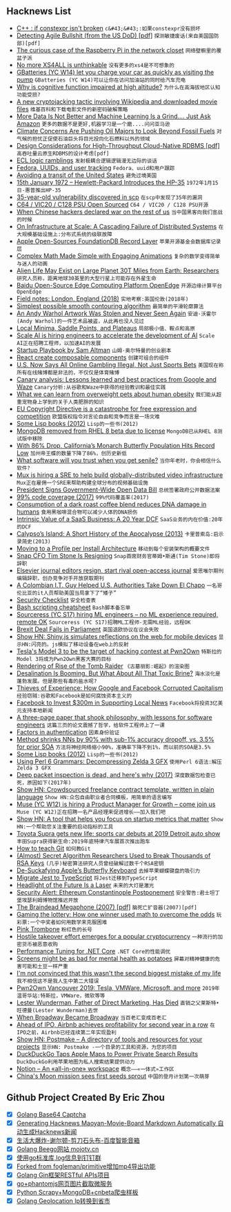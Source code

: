 ## Hacknews List


- [C&#43;&#43; : if constexpr isn&#39;t broken](https://brevzin.github.io/c&#43;&#43;/2019/01/15/if-constexpr-isnt-broken/)  `c&#43;&#43;:如果constexpr没有损坏`
- [Detecting Agile Bullshit (from the US DoD) [pdf]](https://media.defense.gov/2018/Oct/09/2002049591/-1/-1/0/DIB_DETECTING_AGILE_BS_2018.10.05.PDF)  `探测敏捷废话(来自美国国防部)[pdf]`
- [The curious case of the Raspberry Pi in the network closet](https://blog.haschek.at/2018/the-curious-case-of-the-RasPi-in-our-network.html)  `网络壁橱里的覆盆子派`
- [No more XS4ALL is unthinkable](http://lgms.nl/blog-12-plain)  `没有更多的xs4是不可想象的`
- [GBatteries (YC W14) let you charge your car as quickly as visiting the pump](https://techcrunch.com/2019/01/15/gbatteries-let-you-charge-your-car-as-quickly-as-visiting-the-pump/)  `GBatteries (YC W14)可以让你在访问加油站的同时给汽车充电`
- [Why is cognitive function impaired at high altitude?](https://www.outsideonline.com/2378771/why-mountains-make-you-dumber)  `为什么在高海拔地区认知功能受损?`
- [A new cryptojacking tactic involving Wikipedia and downloaded movie files](https://cryptomenow.com/a-new-cryptojacking-tactic-that-involves-wikipedia-and-downloaded-movie-files-has-been-discovered/)  `维基百科和下载电影文件的新密码破解策略`
- [More Data Is Not Better and Machine Learning Is a Grind…. Just Ask Amazon](https://scm.ncsu.edu/scm-articles/article/more-data-is-not-better-and-machine-learning-is-a-grind-just-ask-amazon)  `更多的数据不是更好,机器学习是一个磨....问问亚马逊`
- [Climate Concerns Are Pushing Oil Majors to Look Beyond Fossil Fuels](https://www.scientificamerican.com/article/climate-concerns-are-pushing-oil-majors-to-look-beyond-fossil-fuels/)  `对气候的担忧正促使石油巨头将目光投向化石燃料以外的领域`
- [Design Considerations for High-Throughput Cloud-Native RDBMS [pdf]](http://allthingsdistributed.com/files/p1041-verbitski.pdf)  `高吞吐量云原生RDBMS的设计考虑[pdf]`
- [ECL logic ramblings](https://justanotherelectronicsblog.com/?p=375)  `发射极耦合逻辑逻辑漫无边际的谈话`
- [Fedora, UUIDs, and user tracking](https://lwn.net/SubscriberLink/776327/e0cf49b9b9976c5a/)  `Fedora、uuid和用户跟踪`
- [Avoiding a transit of the United States](https://wikitravel.org/en/Avoiding_a_transit_of_the_United_States)  `避免过境美国`
- [15th January 1972 – Hewlett-Packard Introduces the HP-35](http://www.computinghistory.org.uk/det/5822/Hewlett-Packard-introduces-the-HP-35/)  `1972年1月15日-惠普推出HP-35`
- [35-year-old vulnerability discovered in scp](https://sintonen.fi/advisories/scp-client-multiple-vulnerabilities.txt)  `在scp中发现了35年的漏洞`
- [C64 / VIC20 / C128 PSU Open Sourced](http://www.retro-commodore.eu/2019/01/15/c64-vic20-c128-psu-open-sourced/)  `C64 / VIC20 / C128 PSU开源`
- [When Chinese hackers declared war on the rest of us](https://www.technologyreview.com/s/612638/when-chinese-hackers-declared-war-on-the-rest-of-us/)  `当中国黑客向我们宣战的时候`
- [On Infrastructure at Scale: A Cascading Failure of Distributed Systems](https://medium.com/@daniel.p.woods/on-infrastructure-at-scale-a-cascading-failure-of-distributed-systems-7cff2a3cd2df)  `在大规模基础设施上:分布式系统的级联故障`
- [Apple Open-Sources FoundationDB Record Layer](https://github.com/foundationdb/fdb-record-layer)  `苹果开源基金会数据库记录层`
- [Complex Math Made Simple with Engaging Animations](http://www.openculture.com/2019/01/complex-math-made-simple-with-engaging-animations.html)  `复杂的数学变得简单与迷人的动画`
- [Alien Life May Exist on Large Planet 30T Miles from Earth: Researchers](https://www.ntd.com/alien-life-may-exist-on-large-planet-30-trillion-miles-from-earth-researchers_276145.html)  `研究人员称，距离地球30英里的大型行星上可能存在外星生命`
- [Baidu Open-Source Edge Computing Platform OpenEdge](https://github.com/baidu/openedge)  `开源边缘计算平台OpenEdge`
- [Field notes: London, England (2018)](https://devonzuegel.com/post/field-notes-london-england)  `实地考察:英国伦敦(2018年)`
- [Simplest possible smooth contouring algorithm](https://wordsandbuttons.online/the_simplest_possible_smooth_contouring_algorithm.html)  `最简单的平滑轮廓算法`
- [An Andy Warhol Artwork Was Stolen and Never Seen Again](https://www.thedailybeast.com/this-andy-warhol-artwork-was-stolen-and-never-seen-again)  `安迪·沃霍尔(Andy Warhol)的一件艺术品被盗，从此再也没人见过`
- [Local Minima, Saddle Points, and Plateaus](http://www.theorangeduck.com/page/local-minima-saddle-points-plateaus)  `局部极小值、鞍点和高原`
- [Scale AI is hiring engineers to accelerate the development of AI](https://scale.ai/about#jobs)  `Scale AI正在招聘工程师，以加速AI的发展`
- [Startup Playbook by Sam Altman](https://playbook.samaltman.com/)  `山姆·奥尔特曼的创业剧本`
- [React create composable components](https://www.dzurico.com/react-compound-components-with-usecontext-hook/)  `创建可组合的组件`
- [U.S. Now Says All Online Gambling Illegal, Not Just Sports Bets](https://www.bloomberg.com/news/articles/2019-01-15/u-s-now-says-all-online-gambling-illegal-not-just-sports-bets)  `美国现在称所有在线赌博都是非法的，不仅仅是体育赌博`
- [Canary analysis: Lessons learned and best practices from Google and Waze](https://cloud.google.com/blog/products/devops-sre/canary-analysis-lessons-learned-and-best-practices-from-google-and-waze)  `Canary分析:从谷歌和Waze中获得的经验教训和最佳实践`
- [What we can learn from overweight pets about human obesity](http://www.bbc.com/future/story/20190109-what-we-can-learn-from-overweight-pets-about-human-obesity)  `我们能从超重宠物身上学到的关于人类肥胖的知识`
- [EU Copyright Directive is a catastrophe for free expression and competition](https://www.eff.org/deeplinks/2019/01/internet-facing-catastrophe-free-expression-and-competition-only-europeans-can)  `欧盟版权指令对言论自由和竞争而言是一场灾难`
- [Some Lisp books (2012)](http://blog.fogus.me/2012/07/25/some-lisp-books-and-then-some/)  `Lisp的一些书(2012)`
- [MongoDB removed from RHEL 8 beta due to license](https://access.redhat.com/documentation/en-us/red_hat_enterprise_linux/8-beta/html/8.0_beta_release_notes/new-features#web_servers_databases_dynamic_languages_2)  `MongoDB已从RHEL 8测试版中移除`
- [With 86% Drop, California’s Monarch Butterfly Population Hits Record Low](https://www.nytimes.com/2019/01/09/science/monarch-butterfly-california.html)  `加州帝王蝶的数量下降了86%，创历史新低`
- [What software will you trust when you get senile?](https://www.lifepim.com/blog/5856_What_software_will_you_trust_when_you_get_senile)  `当你年老时，你会相信什么软件?`
- [Mux is hiring a SRE to help build globally-distributed video infrastructure](https://mux.workable.com/j/3FE077B34C)  `Mux正在雇佣一个SRE来帮助构建全球分布的视频基础设施`
- [President Signs Government-Wide Open Data Bill](https://www.datacoalition.org/press-releases/president-signs-government-wide-open-data-bill/)  `总统签署政府公开数据法案`
- [99% code coverage (2017)](https://rachelcarmena.github.io/2017/09/01/do-we-have-a-good-safety-net-to-change-this-legacy-code.html)  `99%代码覆盖率(2017)`
- [Consumption of a dark roast coffee blend reduces DNA damage in humans](https://www.ncbi.nlm.nih.gov/pubmed/30448878)  `食用黑咖啡混合物可以减少人体的DNA损伤`
- [Intrinsic Value of a SaaS Business: A 20 Year DCF](https://www.selectsoftwarereviews.com/blog/2018/12/31/the-intrinsic-value-of-a-saas-business-a-20-year-dcf)  `SaaS业务的内在价值:20年的DCF`
- [Calypso’s Island: A Short History of the Apocalypse (2013)](http://theappendix.net/issues/2012/12/calypso%27s-island:-a-short-history-of-the-apocalypse)  `卡里普索岛:启示录简史(2013)`
- [Moving to a Profile per Install Architecture](https://blog.nightly.mozilla.org/2019/01/14/moving-to-a-profile-per-install-architecture/)  `移动到每个安装架构的概要文件`
- [Snap CFO Tim Stone Is Resigning](https://techcrunch.com/2019/01/15/snap-cfo-tim-stone-is-resigning/)  `Snap首席财务官蒂姆•斯通(Tim Stone)即将辞职`
- [Elsevier journal editors resign, start rival open-access journal](https://www.insidehighered.com/news/2019/01/14/elsevier-journal-editors-resign-start-rival-open-access-journal)  `爱思唯尔期刊编辑辞职，创办竞争对手开放获取期刊`
- [A Colombian I.T. Guy Helped U.S. Authorities Take Down El Chapo](https://www.nytimes.com/2019/01/08/nyregion/el-chapo-trial.html)  `一名哥伦比亚的it人员帮助美国当局拿下了“矮子”`
- [Security Checklist](https://securitycheckli.st/)  `安全检查表`
- [Bash scripting cheatsheet](https://devhints.io/bash)  `Bash脚本备忘单`
- [Sourceress (YC S17) hiring ML engineers – no ML experience required, remote OK](https://www.sourceress.com/jobs/machine-learning-engineer)  `Sourceress (YC S17)招聘ML工程师-无需ML经验，远程OK`
- [Brexit Deal Fails in Parliament](https://www.nytimes.com/2019/01/15/world/europe/brexit-vote-theresa-may.html)  `英国退欧协议在议会失败`
- [Show HN: Shiny.js simulates reflections on the web for mobile devices](https://github.com/rikschennink/shiny)  `显示HN:闪亮的。js模拟了移动设备在web上的反射`
- [Tesla&#39;s Model 3 to be the target of hacking contest at Pwn2Own](https://www.thezdi.com/blog/2019/1/14/pwn2own-vancouver-2019-tesla-vmware-microsoft-and-more#rules)  `特斯拉的Model 3将成为Pwn2Own黑客大赛的目标`
- [Rendering of Rise of the Tomb Raider](http://www.elopezr.com/the-rendering-of-rise-of-the-tomb-raider/)  `《古墓丽影:崛起》的渲染图`
- [Desalination Is Booming. But What About All That Toxic Brine?](https://www.wired.com/story/desalination-is-booming-but-what-about-all-that-toxic-brine/)  `海水淡化是蓬勃发展。但是那些有毒的盐水呢?`
- [Thieves of Experience: How Google and Facebook Corrupted Capitalism](https://lareviewofbooks.org/article/thieves-of-experience-how-google-and-facebook-corrupted-capitalism/)  `经验窃贼:谷歌和Facebook是如何腐蚀资本主义的`
- [Facebook to Invest $300m in Supporting Local News](https://www.facebook.com/facebookmedia/blog/doing-more-to-support-local-news)  `Facebook将投资3亿美元支持本地新闻`
- [A three-page paper that shook philosophy, with lessons for software engineers](http://jsomers.net/blog/gettiers)  `这篇三页的论文震撼了哲学，给软件工程师上了一课`
- [Factors in authentication](https://apenwarr.ca/log/20190114)  `因素身份验证`
- [Method shrinks NNs by 90% with sub-1% accuracy dropoff, vs. 3.5% for prior SOA](https://developer.amazon.com/blogs/alexa/post/a7bb4a16-c86b-4019-b3f9-b0d663b87d30/new-method-for-compressing-neural-networks-better-preserves-accuracy#)  `方法将神经网络缩小90%，准确率下降不到1%，而以前的SOA是3.5%`
- [Some Lisp books (2012)](http://blog.fogus.me/2012/07/25/some-lisp-books-and-then-some/#fn:1)  `Lisp的一些书(2012)`
- [Using Perl 6 Grammars: Decompressing Zelda 3 GFX](http://blogs.perl.org/users/sylvain_colinet/2019/01/mis-using-perl-6-grammars-decompressing-zelda-3-gfx.html)  `使用Perl 6语法:解压Zelda 3 GFX`
- [Deep packet inspection is dead, and here&#39;s why (2017)](https://security.ias.edu/deep-packet-inspection-dead-and-heres-why)  `深度数据包检查已死，原因如下(2017年)`
- [Show HN: Crowdsourced freelance contract template, written in plain language](https://plainfreelancecontract.com/)  `Show HN:众包自由职业者合同模板，用简单的语言编写`
- [Muse (YC W12) is hiring a Product Manager for Growth – come join us](https://www.themuse.com/jobs/themuse/product-manager-growth)  `Muse (YC W12)正在招聘一名产品经理来促进增长——加入我们吧`
- [Show HN: A tool that helps you focus on startup metrics that matter](https://unubo.com/views)  `Show HN:一个帮助您关注重要的启动指标的工具`
- [Toyota Supra gets new life: sports car debuts at 2019 Detroit auto show](https://www.emttime.com/2019/01/toyota-supra-gets-new-life-totally-lit.html)  `丰田Supra获得新生命:2019年底特律汽车展首次推出跑车`
- [How to teach Git](https://rachelcarmena.github.io/2018/12/12/how-to-teach-git.html)  `如何教Git`
- [(Almost) Secret Algorithm Researchers Used to Break Thousands of RSA Keys](https://algorithmsoup.wordpress.com/2019/01/15/breaking-an-unbreakable-code-part-1-the-hack/)  `(几乎)秘密算法研究人员曾经破解过数千个RSA密钥`
- [De-Suckafying Apple’s Butterfly Keyboard](http://sdbr.net/de-suckafying-apples-butterfly-keyboard/)  `去掉苹果蝴蝶键盘的吸引力`
- [Migrate Jest to TypeScript](https://github.com/facebook/jest/pull/7554)  `将Jest迁移到TypeScript`
- [Headlight of the Future Is a Laser](https://www.bloomberg.com/news/articles/2019-01-15/the-headlight-of-the-future-is-a-laser)  `未来的大灯是激光`
- [Security Alert: Ethereum Constantinople Postponement](https://blog.ethereum.org/2019/01/15/security-alert-ethereum-constantinople-postponement/)  `安全警告:君士坦丁堡埃瑟利姆博物馆推迟开放`
- [The Braindead Megaphone (2007) [pdf]](http://as1020.pbworks.com/f/saunders-braindead.pdf)  `脑死亡扩音器(2007)[pdf]`
- [Gaming the lottery: How one winner used math to overcome the odds](https://hackernoon.com/gaming-the-lottery-how-one-winner-used-math-to-overcome-the-odds-71c8f688cedd)  `玩彩票:一个中奖者如何用数学来克服困难`
- [Pink Trombone](https://dood.al/pinktrombone/)  `粉红色的长号`
- [Hostile takeover effort emerges for a popular cryptocurrency](https://www.axios.com/token-takeover-battle-brews-for-ripple-1547570363-8f4b4b10-6df2-49b8-8863-ce5fb2edddd2.html)  `一种流行的加密货币被恶意收购`
- [Performance Tuning for .NET Core](https://reubenbond.github.io/posts/dotnet-perf-tuning)  `.NET Core的性能调优`
- [Screens might be as bad for mental health as potatoes](https://www.wired.com/story/screens-might-be-as-bad-for-mental-health-as-potatoes/)  `屏幕对精神健康的危害可能和土豆一样严重`
- [I&#39;m not convinced that this wasn&#39;t the second biggest mistake of my life](https://imgur.com/gallery/WCV3Gu7#Bzdk2ik)  `我不相信这不是我人生中第二大错误`
- [Pwn2Own Vancouver 2019: Tesla, VMWare, Microsoft, and more](https://www.thezdi.com/blog/2019/1/14/pwn2own-vancouver-2019-tesla-vmware-microsoft-and-more)  `2019年温哥华站:特斯拉，VMWare，微软等等`
- [Lester Wunderman, Father of Direct Marketing, Has Died](https://www.nytimes.com/2019/01/14/business/lester-wunderman-dead.html)  `直销之父莱斯特•旺德曼(Lester Wunderman)去世`
- [When Broadway Became Broadway](https://www.commentarymagazine.com/articles/broadway-became-broadway/)  `当百老汇变成百老汇`
- [Ahead of IPO, Airbnb achieves profitability for second year in a row](https://techcrunch.com/2019/01/15/ahead-of-ipo-airbnb-achieves-profitability-for-second-year-in-a-row/)  `在IPO之前，Airbnb已经连续第二年实现盈利`
- [Show HN: Postmake – A directory of tools and resources for your projects](https://postmake.io)  `显示HN: Postmake -一个目录的工具和资源，为您的项目`
- [DuckDuckGo Taps Apple Maps to Power Private Search Results](https://spreadprivacy.com/duckduckgo-apple-mapkit-js/)  `DuckDuckGo利用苹果地图为私人搜索结果提供动力`
- [Notion – An «all-in-one» workspace](https://www.notion.so)  `概念——«一体式»工作区`
- [China&#39;s Moon mission sees first seeds sprout](https://www.bbc.com/news/world-asia-china-46873526)  `中国的登月计划第一次萌芽`

## Github Project Created By Eric Zhou

- [x] [Golang Base64 Captcha](https://github.com/mojocn/base64Captcha)
- [x] [Generating Hacknews Maoyan-Movie-Board Markdown Automatically 自动生成Hacknews新闻](https://github.com/dejavuzhou/md-genie)
- [x] [生活大爆炸-谢尔顿-剪刀石头布-百度智能音箱](https://github.com/mojocn/dueros-bang-game)
- [x] [Golang Beego网站 mojotv.cn](https://github.com/mojocn/www.mojotv.cn)
- [x] [使用go标准库,log信息到钉钉群](https://github.com/mojocn/dooger)
- [x] [Forked from fogleman/primitive增加mp4导出功能](https://github.com/mojocn/primitive)
- [x] [Golang Gin框架RESTful APIs项目](https://github.com/JJJJJJJerk/ezier-golang-web-api-framework)
- [x] [go+phantomjs网页图片截取微服务](https://github.com/mojocn/screen_shot)
- [x] [Python Scrapy+MongoDB+cnbeta爬虫样板](https://github.com/mojocn/scrapy_mongodb_boilerplate_cnbeta)
- [x] [Golang Geolocation Ip转换到省市](https://github.com/mojocn/ip2location)